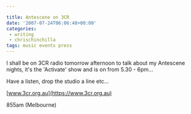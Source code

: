 ```yaml
---

title: Antescene on 3CR
date: '2007-07-24T06:06:48+00:00'
categories:
 - writing
 - chrischinchilla
tags: music events press
---
```


I shall be on 3CR radio tomorrow afternoon to talk about my Antescene nights, it's the 'Activate' show and is on from 5.30 - 6pm...

Have a listen, drop the studio a line etc...

[www.3cr.org.au](https://www.3cr.org.au)

855am (Melbourne)
